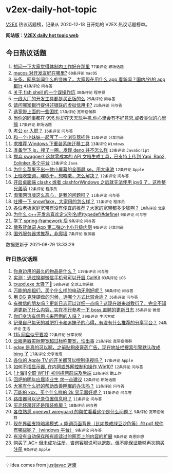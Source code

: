 # v2ex-daily-hot-topic

[V2EX](https://www.v2ex.com/) 热议话题榜，记录从 2020-12-18 日开始的 V2EX 热议话题榜单。

**网站版：[V2EX daily hot topic web](https://boojack.github.io/v2ex-daily-hot-topic-web/)**

## 今日热议话题

<!-- TODAY BEGIN -->

1. [想问一下大家觉得体制内工作好在那里](https://www.v2ex.com/t/798641) `77条评论` `职场话题`
1. [macos 对开发友好在哪里?](https://www.v2ex.com/t/798620) `60条评论` `macOS`
1. [头条、网易新闻什么的变味了，大家现在用什么 app 看新闻？国内/外的 app 都行](https://www.v2ex.com/t/798636) `41条评论` `问与答`
1. [关于 fish shell 的一个误操作坑](https://www.v2ex.com/t/798635) `30条评论` `程序员`
1. [一线大厂的开发工具都是买正版的么](https://www.v2ex.com/t/798597) `25条评论` `问与答`
1. [请问哪家银行提供非银联的虚拟信用卡?](https://www.v2ex.com/t/798656) `21条评论` `问与答`
1. [选宽带上面的一些困扰](https://www.v2ex.com/t/798675) `17条评论` `宽带症候群`
1. [当你的同事都在 996,你却在天天玩手机,你心里会有不好意思,或者类似的心里嘛](https://www.v2ex.com/t/798663) `17条评论` `职场话题`
1. [考公 or 入职？](https://www.v2ex.com/t/798669) `16条评论` `问与答`
1. [和一个小妹妹一起写了一个浏览器插件](https://www.v2ex.com/t/798679) `15条评论` `分享创造`
1. [求推荐 Windows 下重装系统迁移工具](https://www.v2ex.com/t/798688) `13条评论` `Windows`
1. [准备学下 js，搜了一圈，发现 deno 并不怎么样](https://www.v2ex.com/t/798653) `13条评论` `JavaScript`
1. [抛弃 swagger? 这款零成本的 API 文档生成工具，已支持上传到 Yapi, Rap2, Eolinker 多个平台](https://www.v2ex.com/t/798651) `13条评论` `Java`
1. [为什么苹果不出一款小屏幕的全面屏 se，用大电池](https://www.v2ex.com/t/798677) `12条评论` `Apple`
1. [上班吹空调，喉咙干，想咳嗽，怎么解决？](https://www.v2ex.com/t/798613) `12条评论` `问与答`
1. [开启桌面端 clashx 或者 clashforWindows 之后就无法使用 ipv6 了，这咋整兄弟萌](https://www.v2ex.com/t/798608) `12条评论` `程序员`
1. [淘宝网页版这么恶心，是我的问题吗？](https://www.v2ex.com/t/798654) `11条评论` `问与答`
1. [吐槽一下 snowflake，大家用的怎么样？](https://www.v2ex.com/t/798622) `11条评论` `程序员`
1. [各位老板家庭宽带有没有便宜的推荐？大家的宽带都多少钱啊？](https://www.v2ex.com/t/798681) `10条评论` `北京`
1. [为什么 c++开发总喜欢定义别名呢(typedef/#define)](https://www.v2ex.com/t/798674) `9条评论` `问与答`
1. [学了 spring-framework 后](https://www.v2ex.com/t/798639) `9条评论` `问与答`
1. [佛系背单词 App 第二弹之小小升级内侧](https://www.v2ex.com/t/798605) `9条评论` `分享创造`
1. [国外服务器求推荐，非爬墙](https://www.v2ex.com/t/798693) `7条评论` `服务器`

数据更新于 2021-08-29 13:33:29

<!-- TODAY END -->

### 昨日热议话题

<!-- YESTERDAY BEGIN -->

1. [你身边用的最久的物品是什么？](https://www.v2ex.com/t/798486) `119条评论` `问与答`
1. [实测：通过换绑微信手机号可以开启 CallKit](https://www.v2ex.com/t/798484) `83条评论` `iOS`
1. [txupd.exe 太骚了🐶](https://www.v2ex.com/t/798463) `58条评论` `全球工单系统`
1. [万能的彦祖们，买个什么样的电动牙刷好呢？](https://www.v2ex.com/t/798459) `50条评论` `问与答`
1. [用 DG 克隆硬盘的时候，选哪个方式比较合适？](https://www.v2ex.com/t/798471) `36条评论` `问与答`
1. [有微信的朋友吗？更新日志可以详细一点吗？这现在越来越敷衍了，完全不知道更新了什么内容，实在不行参考一下 boss 直聘的更新日志](https://www.v2ex.com/t/798485) `35条评论` `微信`
1. [你们身边有信用卡来回倒的人吗？](https://www.v2ex.com/t/798511) `29条评论` `生活方式`
1. [记录自己每天的减肥打卡和追妹子的心得，有没有什么推荐的分享平台？](https://www.v2ex.com/t/798491) `24条评论` `生活`
1. [115 网盘似乎要凉](https://www.v2ex.com/t/798534) `22条评论` `分享发现`
1. [云服务器实际带宽超过标称带宽，怕出事](https://www.v2ex.com/t/798521) `21条评论` `宽带症候群`
1. [edge 是真的可以啊，之前贴狗皮膏药广告，现在地址栏搜索引擎默认改成 bing 了](https://www.v2ex.com/t/798550) `17条评论` `分享发现`
1. [各位的 Apple TV 的开关都可以控制电视吗？](https://www.v2ex.com/t/798512) `17条评论` `Apple`
1. [如何不插显示器, 在内网或外网控制和操作 Win10?](https://www.v2ex.com/t/798545) `12条评论` `问与答`
1. [[上海][全职 WFH] 初创招聘前端及后端](https://www.v2ex.com/t/798528) `12条评论` `酷工作`
1. [回炉的明年应届毕业生 求一点建议](https://www.v2ex.com/t/798505) `12条评论` `职场话题`
1. [大家有什么好的帮助改善睡眠的办法吗？](https://www.v2ex.com/t/798535) `11条评论` `问与答`
1. [万能的 xxx，买个什么样的 2k 显示器好呢？](https://www.v2ex.com/t/798501) `11条评论` `问与答`
1. [路由器可以记录位置信息吗？](https://www.v2ex.com/t/798498) `11条评论` `问与答`
1. [买毛坯房好还是精装修房？](https://www.v2ex.com/t/798469) `10条评论` `问与答`
1. [各位熟悉 openwrt wireguard 的帮忙看看这个是什么问题？](https://www.v2ex.com/t/798565) `9条评论` `宽带症候群`
1. [现在界面支持暗黑模式 + 能调页面背景（比如换成绿豆沙色等）的 pdf 软件有哪些呢？（windows 平台）](https://www.v2ex.com/t/798544) `9条评论` `问与答`
1. [有没有自动保存所有阅读过的网页上的内容的扩展](https://www.v2ex.com/t/798536) `9条评论` `奇思妙想`
1. [购买了 AC+ 但未成功注册，咨询客服说可以退款，但不能保证能够再次购买注册](https://www.v2ex.com/t/798516) `9条评论` `Apple`

<!-- YESTERDAY END -->

---

💡 Idea comes from [justjavac 迷渡](https://github.com/justjavac/)
